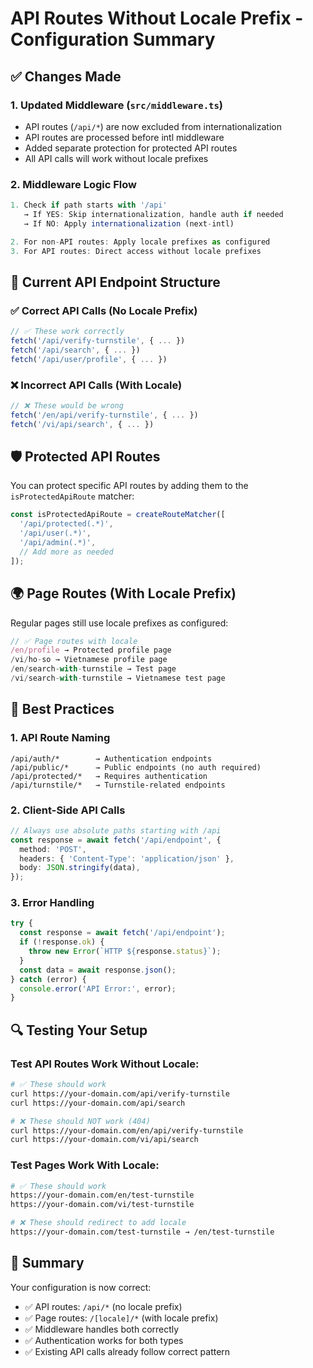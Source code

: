 # API Routes Without Locale Prefix - Configuration Summary

## ✅ **Changes Made**

### **1. Updated Middleware (`src/middleware.ts`)**
- API routes (`/api/*`) are now excluded from internationalization
- API routes are processed before intl middleware
- Added separate protection for protected API routes
- All API calls will work without locale prefixes

### **2. Middleware Logic Flow**
```typescript
1. Check if path starts with '/api'
   → If YES: Skip internationalization, handle auth if needed
   → If NO: Apply internationalization (next-intl)

2. For non-API routes: Apply locale prefixes as configured
3. For API routes: Direct access without locale prefixes
```

## 🔧 **Current API Endpoint Structure**

### **✅ Correct API Calls (No Locale Prefix)**
```typescript
// ✅ These work correctly
fetch('/api/verify-turnstile', { ... })
fetch('/api/search', { ... })
fetch('/api/user/profile', { ... })
```

### **❌ Incorrect API Calls (With Locale)**
```typescript
// ❌ These would be wrong
fetch('/en/api/verify-turnstile', { ... })
fetch('/vi/api/search', { ... })
```

## 🛡️ **Protected API Routes**

You can protect specific API routes by adding them to the `isProtectedApiRoute` matcher:

```typescript
const isProtectedApiRoute = createRouteMatcher([
  '/api/protected(.*)',
  '/api/user(.*)',
  '/api/admin(.*)',
  // Add more as needed
]);
```

## 🌍 **Page Routes (With Locale Prefix)**

Regular pages still use locale prefixes as configured:

```typescript
// ✅ Page routes with locale
/en/profile → Protected profile page
/vi/ho-so → Vietnamese profile page
/en/search-with-turnstile → Test page
/vi/search-with-turnstile → Vietnamese test page
```

## 🚀 **Best Practices**

### **1. API Route Naming**
```
/api/auth/*        → Authentication endpoints
/api/public/*      → Public endpoints (no auth required)
/api/protected/*   → Requires authentication
/api/turnstile/*   → Turnstile-related endpoints
```

### **2. Client-Side API Calls**
```typescript
// Always use absolute paths starting with /api
const response = await fetch('/api/endpoint', {
  method: 'POST',
  headers: { 'Content-Type': 'application/json' },
  body: JSON.stringify(data),
});
```

### **3. Error Handling**
```typescript
try {
  const response = await fetch('/api/endpoint');
  if (!response.ok) {
    throw new Error(`HTTP ${response.status}`);
  }
  const data = await response.json();
} catch (error) {
  console.error('API Error:', error);
}
```

## 🔍 **Testing Your Setup**

### **Test API Routes Work Without Locale:**
```bash
# ✅ These should work
curl https://your-domain.com/api/verify-turnstile
curl https://your-domain.com/api/search

# ❌ These should NOT work (404)
curl https://your-domain.com/en/api/verify-turnstile
curl https://your-domain.com/vi/api/search
```

### **Test Pages Work With Locale:**
```bash
# ✅ These should work
https://your-domain.com/en/test-turnstile
https://your-domain.com/vi/test-turnstile

# ❌ These should redirect to add locale
https://your-domain.com/test-turnstile → /en/test-turnstile
```

## 🎯 **Summary**

Your configuration is now correct:
- ✅ API routes: `/api/*` (no locale prefix)
- ✅ Page routes: `/[locale]/*` (with locale prefix)
- ✅ Middleware handles both correctly
- ✅ Authentication works for both types
- ✅ Existing API calls already follow correct pattern
